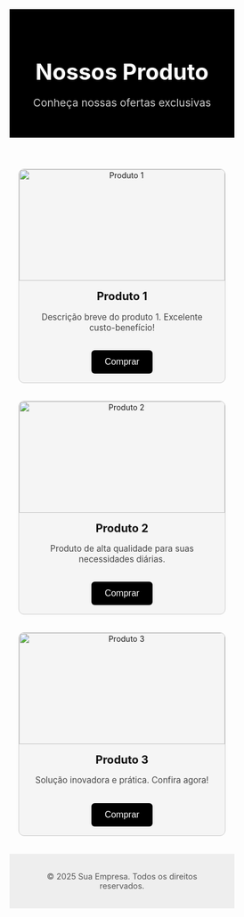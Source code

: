 <html lang="pt-BR">
<head>
  <meta charset="UTF-8" />
  <meta name="viewport" content="width=device-width, initial-scale=1.0"/>
  <title>Landing Page - Produtos</title>
  <style>
    * {
      margin: 0;
      padding: 0;
      box-sizing: border-box;
    }

    body {
      font-family: 'Segoe UI', sans-serif;
      background-color: #fff;
      color: #111;
    }

    header {
      background-color: #000;
      color: white;
      padding: 2rem;
      text-align: center;
    }

    header h1 {
      font-size: 2.5rem;
    }

    header p {
      font-size: 1.2rem;
      color: #ccc;
    }

    .container {
      max-width: 1200px;
      margin: 2rem auto;
      padding: 0 1rem;
      display: grid;
      grid-template-columns: repeat(auto-fit, minmax(280px, 1fr));
      gap: 2rem;
    }

    .card {
      background-color: #f5f5f5;
      border: 1px solid #ccc;
      border-radius: 10px;
      overflow: hidden;
      text-align: center;
      transition: transform 0.2s ease;
    }

    .card:hover {
      transform: scale(1.02);
    }

    .card img {
      width: 100%;
      height: 200px;
      object-fit: cover;
    }

    .card h2 {
      font-size: 1.25rem;
      margin: 1rem 0 0.5rem;
      color: #111;
    }

    .card p {
      padding: 0 1rem 1rem;
      font-size: 0.95rem;
      color: #444;
    }

    .card button {
      background-color: #000;
      color: white;
      border: none;
      padding: 0.75rem 1.5rem;
      margin-bottom: 1rem;
      cursor: pointer;
      border-radius: 6px;
      font-size: 1rem;
    }

    .card button:hover {
      background-color: #333;
    }

    footer {
      text-align: center;
      padding: 2rem;
      background-color: #eee;
      color: #555;
      font-size: 0.9rem;
    }
  </style>
</head>
<body>

  <header>
    <h1>Nossos Produto</h1>
    <p>Conheça nossas ofertas exclusivas</p>
  </header>

  <div class="container">
  <div class="card">
      <img src="https://imgnike-a.akamaihd.net/1920x1920/013702NXA1.jpg" alt="Produto 1">
      <h2>Produto 1</h2>
      <p>Descrição breve do produto 1. Excelente custo-benefício!</p>
      <button onclick="comprar('Produto 1')">Comprar</button>
    </div>
    <div class="card">
      <img src="https://imgnike-a.akamaihd.net/1920x1920/058760IDA1.jpg" alt="Produto 2">
      <h2>Produto 2</h2>
      <p>Produto de alta qualidade para suas necessidades diárias.</p>
      <button onclick="comprar('Produto 2')">Comprar</button>
    </div>
    <div class="card">
      <img src="https://imgnike-a.akamaihd.net/1920x1920/0266095CA8.jpg" alt="Produto 3">
      <h2>Produto 3</h2>
      <p>Solução inovadora e prática. Confira agora!</p>
      <button onclick="comprar('Produto 3')">Comprar</button>
  </div>
  </div>

  <footer>
    &copy; 2025 Sua Empresa. Todos os direitos reservados.
  </footer>

  <script>
    function comprar(produto) {
      alert(`Você clicou para comprar : ${produto}`);
    }
  </script>

</body>
</html>
